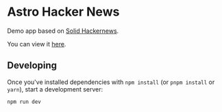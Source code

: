 # Astro Hacker News

Demo app based on [Solid Hackernews](https://github.com/solidjs/solid-hackernews).

You can view it [here](https://astro-hackernews-edge.netlify.app/).

## Developing

Once you've installed dependencies with `npm install` (or `pnpm install` or `yarn`), start a development server:

```bash
npm run dev
```
